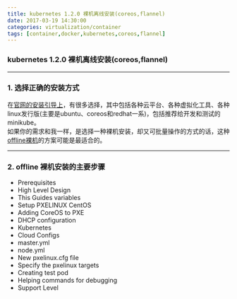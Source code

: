 ```yaml
---
title: kubernetes 1.2.0 裸机离线安装(coreos,flannel)
date: 2017-03-19 14:30:00
categories: virtualization/container
tags: [container,docker,kubernetes,coreos,flannel]
---
```

### kubernetes 1.2.0 裸机离线安装(coreos,flannel)

---

### 1. 选择正确的安装方式
在[官网的安装引导上](https://kubernetes.io/docs/getting-started-guides/)，有很多选择，其中包括各种云平台、各种虚拟化工具、各种linux发行版(主要是ubuntu、coreos和redhat一系)，包括推荐给开发和测试的minikube。  
如果你的需求和我一样，是选择一种裸机安装，却又可批量操作的方式的话，这种[offline裸机](https://kubernetes.io/docs/getting-started-guides/coreos/bare_metal_offline/)的方案可能是最适合的。

---

### 2. offline 裸机安装的主要步骤
- Prerequisites
- High Level Design
- This Guides variables
- Setup PXELINUX CentOS
- Adding CoreOS to PXE
- DHCP configuration
- Kubernetes
- Cloud Configs
- master.yml
- node.yml
- New pxelinux.cfg file
- Specify the pxelinux targets
- Creating test pod
- Helping commands for debugging
- Support Level
